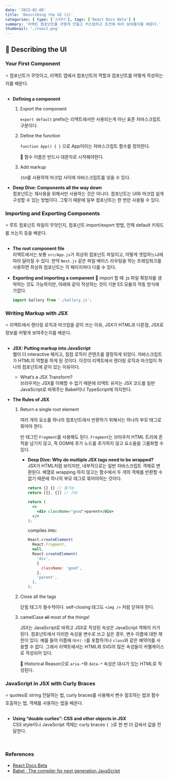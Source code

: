 ```yaml
---
date: '2023-02-08'
title: 'Describing the UI (1)'
categories: { type: ['스터디'], tags: ['React Docs Beta'] }
summary: '리액트 컴포넌트를 어떻게 만들고 커스텀하고 조건에 따라 보여줄지를 배운다.'
thumbnail: './react.png'
---
```


## 🌝 Describing the UI

### Your First Component

<aside>
⭐ 컴포넌트가 무엇이고, 리액트 앱에서 컴포넌트의 역할과 컴포넌트를 어떻게 작성하는지를 배운다.
</aside>

<br>

- <strong>Defining a component</strong>

  1. Export the component

     `export default` prefix는 리액트에서만 사용되는게 아닌 표준 자바스크립트 구문이다.

  2. Define the function

     `function App() { }` 으로 App이라는 자바스크립트 함수를 정의한다.

     🌚 함수 이름은 반드시 대문자로 시작해야한다.

  3. Add markup

     `JSX`를 사용하여 마크업 사이에 자바스크립트를 넣을 수 있다.

- <strong>Deep Dive: Components all the way down</strong> <br>
  컴포넌트는 재사용을 위해서만 사용하는 것은 아니다. 컴포넌트는 UI와 마크업 쉽게 구성할 수 있는 방법이다. 그렇기 때문에 일부 컴포넌트는 한 번만 사용될 수 있다.

### Importing and Exporting Components

<aside>
⭐ 루트 컴포넌트 파일이 무엇인지, 컴포넌트 import/export 방법, 언제 default 키워드를 쓰는지 등을 배운다.
</aside>

<br>

- <strong>The root component file</strong> <br>
  리액트에서는 보통 `src/App.js`가 최상위 컴포넌트 파일이고, 어떻게 셋업하느냐에 따라 달라질 수 있다.
  만약 `Next.js` 같은 파일 베이스 라우팅을 하는 프레임워크를 사용하면 최상위 컴포넌트는 각 페이지마다 다를 수 있다.
- <strong>Exporting and importing a component</strong>
  🌚 import 할 때 .js 파일 확장자를 생략하는 것도 가능하지만, 아래와 같이 작성하는 것이 기본 ES 모듈의 작동 방식에 가깝다.

  ```jsx
  import Gallery from './Gallery.js';
  ```

### Writing Markup with JSX

<aside>
⭐ 리액트에서 렌더링 로직과 마크업을 같이 쓰는 이유, JSX가 HTML과 다른점, JSX로 정보를 어떻게 보여주는지를 배운다.
</aside>

<br>

- <strong>JSX: Putting markup into JavaScript</strong> <br>
  웹이 더 interactive 해지고, 점점 로직이 콘텐츠를 결정하게 되었다. 자바스크립트가 HTML의 역할을 하게 된 것이다. 이것이 리액트에서 렌더링 로직과 마크업이 하나의 컴포넌트에 같이 있는 이유이다.
  - What’s a JSX Transform? <br>
    브라우저는 JSX를 이해할 수 없기 때문에 리액트 유저는 JSX 코드를 일반 JavaScript로 바꿔주는 Babel이나 TypeScript에 의지한다.
- <strong>The Rules of JSX</strong>

  1. Return a single root element

     여러 개의 요소를 하나의 컴포넌트에서 반환하기 위해서는 하나의 부모 태그로 묶어야 한다.

     빈 태그인 `Fragment`를 사용해도 된다. `Fragment`는 브라우저 HTML 트리에 흔적을 남기지 않고, 즉 DOM에 추가 노드를 추가하지 않고 요소들을 그룹화할 수 있다.

     - <strong>Deep Dive: Why do multiple JSX tags need to be wrapped?</strong> <br>
       JSX가 HTML처럼 보이지만, 내부적으로는 일반 자바스크립트 객체로 변환된다. 배열로 wrapping 하지 않고는 함수에서 두 개의 객체를 반환할 수 없기 때문에 하나의 부모 태그로 묶어야하는 것이다.
       ```jsx
       return {} {} // 불가능
       return [{}, {}] // 가능
       ```
       ```jsx
       return (
         <>
           <div className="good">parent</div>
         </>
       );
       ```
       compiles into:
       ```jsx
       React.createElement(
         React.Fragment,
         null,
         React.createElement(
           'div',
           {
             className: 'good',
           },
           'parent',
         ),
       );
       ```

  2. Close all the tags

     닫힘 태그가 필수적이다. self-closing 태그도 `<img />` 처럼 닫혀야 한다.

  3. camelCase ~~all~~ most of the things!

     JSX는 JavaScript로 바뀌고 JSX로 작성된 속성은 JavaScript 객체의 키가 된다. 컴포넌트에서 이러한 속성을 변수로 쓰고 싶은 경우, 변수 이름에 대한 제한이 있다. 예를 들어 이름에 `대시(-)`를 포함하거나 `class`와 같은 예약어를 사용할 수 없다. 그래서 리액트에서는 HTML와 SVG의 많은 속성들이 카멜케이스로 작성되어 있다.

     🌚 Historical Reason으로 `aria-*`와 `data-*` 속성은 대시가 있는 HTML로 작성된다.

### JavaScript in JSX with Curly Braces

<aside>
⭐ quotes로 string 전달하는 법, curly braces를 사용해서 변수 참조하는 법과 함수 호출하는 법, 객체를 사용하는 법을 배운다.
</aside>

<br>

- <strong>Using “double curlies”: CSS and other objects in JSX</strong> <br>
  CSS style이나 JavaScript 객체는 curly braces `{ }`로 한 번 더 감싸서 값을 전달한다.

<br>

### References

- [React Docs Beta](https://beta.reactjs.org/)
- [Babel · The compiler for next generation JavaScript](https://babeljs.io/repl/#?browsers=defaults%2C%20not%20ie%2011%2C%20not%20ie_mob%2011&build=&builtIns=false&corejs=3.21&spec=false&loose=false&code_lz=GYVwdgxgLglg9mABACwKYBt1wBQEpEDeAUIogE6pQhlLYmICQAPAHz2mlMAmMAbohHQBDAM4iAckIC2qALwAiAOZw4XeYgDWqAJ4KYalgAchFMFCYB6HrzYdEl24lwBuIgF8iQA&debug=false&forceAllTransforms=false&shippedProposals=false&circleciRepo=&evaluate=false&fileSize=false&timeTravel=false&sourceType=module&lineWrap=true&presets=react&prettier=false&targets=&version=7.20.15&externalPlugins=&assumptions=%7B%7D)

<br>
